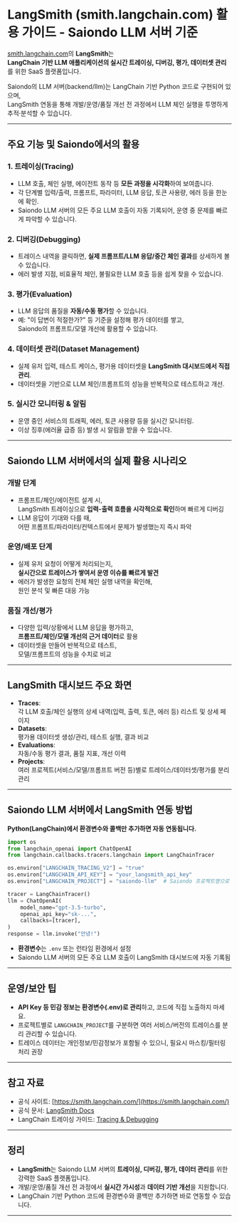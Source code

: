 # LangSmith (smith.langchain.com) 활용 가이드 - Saiondo LLM 서버 기준

[smith.langchain.com](https://smith.langchain.com/)의 **LangSmith**는  
**LangChain 기반 LLM 애플리케이션의 실시간 트레이싱, 디버깅, 평가, 데이터셋 관리**를 위한 SaaS 플랫폼입니다.

Saiondo의 LLM 서버(backend/llm)는 LangChain 기반 Python 코드로 구현되어 있으며,  
LangSmith 연동을 통해 개발/운영/품질 개선 전 과정에서 LLM 체인 실행을 투명하게 추적·분석할 수 있습니다.

---

## 주요 기능 및 Saiondo에서의 활용

### 1. 트레이싱(Tracing)
- LLM 호출, 체인 실행, 에이전트 동작 등 **모든 과정을 시각화**하여 보여줍니다.
- 각 단계별 입력/출력, 프롬프트, 파라미터, LLM 응답, 토큰 사용량, 에러 등을 한눈에 확인.
- Saiondo LLM 서버의 모든 주요 LLM 호출이 자동 기록되어, 운영 중 문제를 빠르게 파악할 수 있습니다.

### 2. 디버깅(Debugging)
- 트레이스 내역을 클릭하면, **실제 프롬프트/LLM 응답/중간 체인 결과**를 상세하게 볼 수 있습니다.
- 에러 발생 지점, 비효율적 체인, 불필요한 LLM 호출 등을 쉽게 찾을 수 있습니다.

### 3. 평가(Evaluation)
- LLM 응답의 품질을 **자동/수동 평가**할 수 있습니다.
- 예: "이 답변이 적절한가?" 등 기준을 설정해 평가 데이터를 쌓고,  
  Saiondo의 프롬프트/모델 개선에 활용할 수 있습니다.

### 4. 데이터셋 관리(Dataset Management)
- 실제 유저 입력, 테스트 케이스, 평가용 데이터셋을 **LangSmith 대시보드에서 직접 관리**.
- 데이터셋을 기반으로 LLM 체인/프롬프트의 성능을 반복적으로 테스트하고 개선.

### 5. 실시간 모니터링 & 알림
- 운영 중인 서비스의 트래픽, 에러, 토큰 사용량 등을 실시간 모니터링.
- 이상 징후(에러율 급증 등) 발생 시 알림을 받을 수 있습니다.

---

## Saiondo LLM 서버에서의 실제 활용 시나리오

### 개발 단계
- 프롬프트/체인/에이전트 설계 시,  
  LangSmith 트레이싱으로 **입력-출력 흐름을 시각적으로 확인**하며 빠르게 디버깅
- LLM 응답이 기대와 다를 때,  
  어떤 프롬프트/파라미터/컨텍스트에서 문제가 발생했는지 즉시 파악

### 운영/배포 단계
- 실제 유저 요청이 어떻게 처리되는지,  
  **실시간으로 트레이스가 쌓여서 운영 이슈를 빠르게 발견**
- 에러가 발생한 요청의 전체 체인 실행 내역을 확인해,  
  원인 분석 및 빠른 대응 가능

### 품질 개선/평가
- 다양한 입력/상황에서 LLM 응답을 평가하고,  
  **프롬프트/체인/모델 개선의 근거 데이터**로 활용
- 데이터셋을 만들어 반복적으로 테스트,  
  모델/프롬프트의 성능을 수치로 비교

---

## LangSmith 대시보드 주요 화면

- **Traces**:  
  각 LLM 호출/체인 실행의 상세 내역(입력, 출력, 토큰, 에러 등) 리스트 및 상세 페이지
- **Datasets**:  
  평가용 데이터셋 생성/관리, 테스트 실행, 결과 비교
- **Evaluations**:  
  자동/수동 평가 결과, 품질 지표, 개선 이력
- **Projects**:  
  여러 프로젝트(서비스/모델/프롬프트 버전 등)별로 트레이스/데이터셋/평가를 분리 관리

---

## Saiondo LLM 서버에서 LangSmith 연동 방법

**Python(LangChain)에서 환경변수와 콜백만 추가하면 자동 연동됩니다.**

```python
import os
from langchain_openai import ChatOpenAI
from langchain.callbacks.tracers.langchain import LangChainTracer

os.environ["LANGCHAIN_TRACING_V2"] = "true"
os.environ["LANGCHAIN_API_KEY"] = "your_langsmith_api_key"
os.environ["LANGCHAIN_PROJECT"] = "saiondo-llm"  # Saiondo 프로젝트명으로 구분

tracer = LangChainTracer()
llm = ChatOpenAI(
    model_name="gpt-3.5-turbo",
    openai_api_key="sk-...",
    callbacks=[tracer],
)
response = llm.invoke("안녕!")
```

- **환경변수**는 `.env` 또는 런타임 환경에서 설정
- Saiondo LLM 서버의 모든 주요 LLM 호출이 LangSmith 대시보드에 자동 기록됨

---

## 운영/보안 팁

- **API Key 등 민감 정보는 환경변수(.env)로 관리**하고, 코드에 직접 노출하지 마세요.
- 프로젝트별로 `LANGCHAIN_PROJECT`를 구분하면 여러 서비스/버전의 트레이스를 분리 관리할 수 있습니다.
- 트레이스 데이터는 개인정보/민감정보가 포함될 수 있으니, 필요시 마스킹/필터링 처리 권장

---

## 참고 자료

- 공식 사이트: [https://smith.langchain.com/](https://smith.langchain.com/)
- 공식 문서: [LangSmith Docs](https://docs.smith.langchain.com/)
- LangChain 트레이싱 가이드: [Tracing & Debugging](https://docs.smith.langchain.com/user_guide/tracing/)

---

## 정리

- **LangSmith**는 Saiondo LLM 서버의 **트레이싱, 디버깅, 평가, 데이터 관리**를 위한 강력한 SaaS 플랫폼입니다.
- 개발/운영/품질 개선 전 과정에서 **실시간 가시성**과 **데이터 기반 개선**을 지원합니다.
- LangChain 기반 Python 코드에 환경변수와 콜백만 추가하면 바로 연동할 수 있습니다.

---
